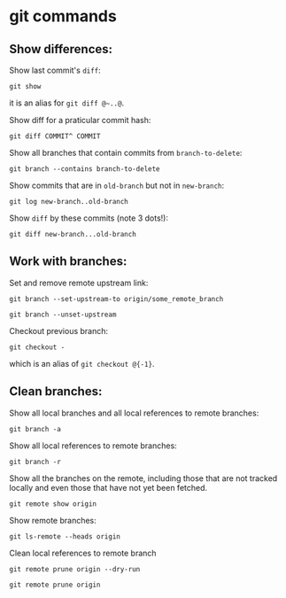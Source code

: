 # git commands

Show differences:
-----------------

Show last commit's `diff`:

```git
git show
```
it is an alias for `git diff @~..@`.

Show diff for a praticular commit hash:
```git
git diff COMMIT^ COMMIT
```

Show all branches that contain commits from `branch-to-delete`:
```git
git branch --contains branch-to-delete
```

Show commits that are in `old-branch` but not in `new-branch`:
```git
git log new-branch..old-branch
```

Show `diff` by these commits (note 3 dots!):
```
git diff new-branch...old-branch
```


Work with branches:
-------------------

Set and remove remote upstream link:
```git
git branch --set-upstream-to origin/some_remote_branch

git branch --unset-upstream
```

Checkout previous branch:
```git
git checkout -
```
which is an alias of `git checkout @{-1}`.

Clean branches:
---------------

Show all local branches and all local references to remote branches:
```git
git branch -a
```

Show all local references to remote branches:
```git
git branch -r
```

Show all the branches on the remote, including those that are not
tracked locally and even those that have not yet been fetched.
```git
git remote show origin
```

Show remote branches:
```git
git ls-remote --heads origin
```

Clean local references to remote branch
```git
git remote prune origin --dry-run

git remote prune origin
```
